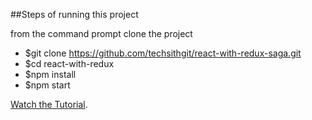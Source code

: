 ##Steps of running this project

from the command prompt clone the project

* $git clone https://github.com/techsithgit/react-with-redux-saga.git
* $cd react-with-redux
* $npm install
* $npm start

[Watch the Tutorial](https://youtu.be/Fq15pkckMqQ).
